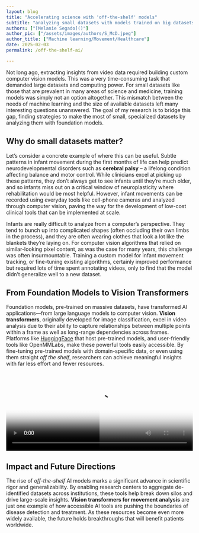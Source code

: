 ```yaml
---
layout: blog
title: "Accelerating science with 'off-the-shelf' models"
subtitle: "analyzing small datasets with models trained on big datasets"
authors: ["[Melanie Segado]()"]
author_pic: ["/assets/images/authors/S_McD.jpeg"]
author_title: ["Machine learning/Movement/Healthcare"]
date: 2025-02-03
permalink: /off-the-shelf-ai/

---
```



Not long ago, extracting insights from video data required building custom computer vision models. This was a very time-consuming task that demanded large datasets and computing power. For small datasets like those that are prevalent in many areas of science and medicine, training models was simply not an option altogether. This mismatch between the needs of machine learning and the size of available datasets left many interesting questions unanswered. The goal of my research is to bridge this gap, finding strategies to make the most of small, specialized datasets by analyzing them with foundation models.

## Why do small datasets matter?

Let’s consider a concrete example of where this can be useful. Subtle patterns in infant movement during the first months of life can help predict neurodevelopmental disorders such as **cerebral palsy** – a lifelong condition affecting balance and motor control. While clinicians excel at picking up these patterns, they don’t always get to see infants until they’re much older, and so infants miss out on a critical window of neuroplasticity where rehabilitation would be most helpful. However, infant movements can be recorded using everyday tools like cell-phone cameras and analyzed through computer vision, paving the way for the development of low-cost clinical tools that can be implemented at scale.

Infants are really difficult to analyze from a computer’s perspective. They tend to bunch up into complicated shapes (often occluding their own limbs in the process), and they are often wearing clothes that look a lot like the blankets they’re laying on. For computer vision algorithms that relied on similar-looking pixel content, as was the case for many years, this challenge was often insurmountable. Training a custom model for infant movement tracking, or fine-tuning existing algorithms, certainly improved performance but required lots of time spent annotating videos, only to find that the model didn’t generalize well to a new dataset.

## From Foundation Models to Vision Transformers

Foundation models, pre-trained on massive datasets, have transformed AI applications—from large language models to computer vision. **Vision transformers**, originally developed for image classification, excel in video analysis due to their ability to capture relationships between multiple points within a frame as well as long-range dependencies across frames. Platforms like [HuggingFace](https://huggingface.co/) that host pre-trained models, and user-friendly tools like OpenMMLabs, make these powerful tools easily accessible. By fine-tuning pre-trained models with domain-specific data, or even using them straight *off the shelf*, researchers can achieve meaningful insights with far less effort and fewer resources.

<div id="video-compare-container">
  <video loop autoplay poster="https://s3-us-west-2.amazonaws.com/s.cdpn.io/4273/dirty.jpg">
    <source src="https://s3-us-west-2.amazonaws.com/s.cdpn.io/4273/floodplain-dirty.mp4">
    <source src="https://s3-us-west-2.amazonaws.com/s.cdpn.io/4273/floodplain-dirty.webm">
  </video>
 <div id="video-clipper">
    <video loop autoplay poster="https://s3-us-west-2.amazonaws.com/s.cdpn.io/4273/clean.jpg">
      <source src="https://s3-us-west-2.amazonaws.com/s.cdpn.io/4273/floodplain-clean.mp4">
      <source src="https://s3-us-west-2.amazonaws.com/s.cdpn.io/4273/floodplain-clean.webm">
    </video>
  </div>
	</div>

<!-- <div id="video-compare-container">
  <video loop muted autoplay poster="../assets/post_assets/2025-03-01-Melanie-Segado/openpose.jpg">
    <source src=../assets/post_assets/2025-03-01-Melanie-Segado/openpose.mp4 type="video/mp4">
    <source src=../assets/post_assets/2025-03-01-Melanie-Segado/openpose.webm type="video/webm">
  </video>
 <div id="video-clipper">
    <video loop muted autoplay poster="../assets/post_assets/2025-03-01-Melanie-Segado/vitposeh.jpg">
      <source src=../assets/post_assets/2025-03-01-Melanie-Segado/vitposeh.mp4 type="video/mp4">
      <source src=../assets/post_assets/2025-03-01-Melanie-Segado/vitposeh.webm type="video/webm">
    </video>
  </div>
	</div> -->

<style>

#video-compare-container {
    display: inline-block;
    line-height: 0;
    position: relative;
    width: 100%;
    padding-top: 42.3%;
}
#video-compare-container > video {
    width: 100%;
    position: absolute;
    top: 0; height: 100%;
}
#video-clipper {
    width: 50%; position: absolute;
    top: 0; bottom: 0;
    overflow: hidden;
}
#video-clipper video {
    width: 200%;
    position: absolute;
    height: 100%;
}
</style>

<script>
document.addEventListener("DOMContentLoaded", function() {
    setTimeout(() => {
        var video = document.getElementById("video-compare-container");

        if (!video) {
            console.error("Video element not found!");
            return;
        }

        console.log("Video found!");

        video.addEventListener("loadeddata", function() {
            console.log("Video loaded successfully!");
        });

        video.addEventListener("play", function() {
            console.log("Video is playing");
            video.removeAttribute("poster"); // Hide the poster
        });

        video.play(); // Try to force play on load
    }, 500); // Delay execution slightly to ensure elements are loaded
});
// document.addEventListener("DOMContentLoaded", function () {
//     var videoContainer = document.getElementById("video-compare-container"),
//         videoClipper = document.getElementById("video-clipper"),
//         clippedVideo = videoClipper.getElementsByTagName("video")[0];

//     videoContainer.addEventListener("mousemove", trackLocation, false);
//     videoContainer.addEventListener("touchstart", trackLocation, false);
//     videoContainer.addEventListener("touchmove", trackLocation, false);

//     function trackLocation(e) {
//         var rect = videoContainer.getBoundingClientRect(),
//             position = ((e.pageX - rect.left) / videoContainer.offsetWidth) * 100;

//         if (position <= 100) { 
//             videoClipper.style.width = position + "%";
//             clippedVideo.style.width = ((100 / position) * 100) + "%";
//             clippedVideo.style.zIndex = 3;
//         }
//     }
// });
</script>

## Impact and Future Directions

The rise of *off-the-shelf* AI models marks a significant advance in scientific rigor and generalizability. By enabling research centers to aggregate de-identified datasets across institutions, these tools help break down silos and drive large-scale insights. **Vision transformers for movement analysis** are just one example of how accessible AI tools are pushing the boundaries of disease detection and treatment. As these resources become even more widely available, the future holds breakthroughs that will benefit patients worldwide.

